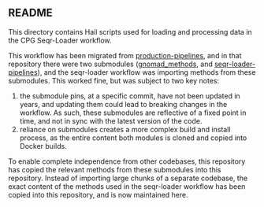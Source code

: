 ## README

This directory contains Hail scripts used for loading and processing data in the CPG Seqr-Loader workflow.

This workflow has been migrated from [production-pipelines](https://github.com/populationgenomics/production-pipelines), and in that repository there
were two submodules ([gnomad_methods](https://github.com/broadinstitute/gnomad_methods), and [seqr-loader-pipelines](https://github.com/broadinstitute/seqr-loading-pipelines)), and the seqr-loader workflow was importing methods from these submodules. This worked fine, but was subject to two key notes:

1. the submodule pins, at a specific commit, have not been updated in years, and updating them could lead to breaking changes in the workflow. As such, these submodules are reflective of a fixed point in time, and not in sync with the latest version of the code.
2. reliance on submodules creates a more complex build and install process, as the entire content both modules is cloned and copied into Docker builds.

To enable complete independence from other codebases, this repository has copied the relevant methods from these submodules into this repository. Instead of importing large chunks of a separate codebase, the exact content of the methods used in the seqr-loader workflow has been copied into this repository, and is now maintained here.
